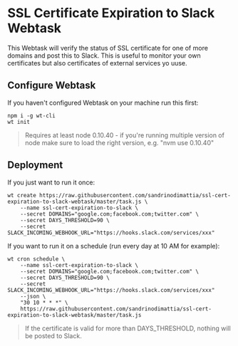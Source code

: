 # SSL Certificate Expiration to Slack Webtask

This Webtask will verify the status of SSL certificate for one of more domains and post this to Slack. This is useful to monitor your own certificates but also certificates of external services yo uuse.

## Configure Webtask

If you haven't configured Webtask on your machine run this first:

```
npm i -g wt-cli
wt init
```

> Requires at least node 0.10.40 - if you're running multiple version of node make sure to load the right version, e.g. "nvm use 0.10.40"

## Deployment

If you just want to run it once:

```
wt create https://raw.githubusercontent.com/sandrinodimattia/ssl-cert-expiration-to-slack-webtask/master/task.js \
    --name ssl-cert-expiration-to-slack \
    --secret DOMAINS="google.com;facebook.com;twitter.com" \
    --secret DAYS_THRESHOLD=90 \
    --secret SLACK_INCOMING_WEBHOOK_URL="https://hooks.slack.com/services/xxx"
```

If you want to run it on a schedule (run every day at 10 AM for example):

```
wt cron schedule \
    --name ssl-cert-expiration-to-slack \
    --secret DOMAINS="google.com;facebook.com;twitter.com" \
    --secret DAYS_THRESHOLD=90 \
    --secret SLACK_INCOMING_WEBHOOK_URL="https://hooks.slack.com/services/xxx"
    --json \
    "30 10 * * *" \
    https://raw.githubusercontent.com/sandrinodimattia/ssl-cert-expiration-to-slack-webtask/master/task.js
```

> If the certificate is valid for more than DAYS_THRESHOLD, nothing will be posted to Slack.
